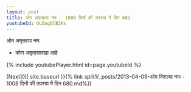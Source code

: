 ```yaml
---
layout: post
title: ओम अमृतहया नमः - 1008 दिनों की तपस्या में दिन 681
youtubeId: OLDagDCB3Ks
---
```

 
 
 ओम अमृतहया नमः  
 
 -  कोण अमृतासारखा आहे 
 
  
 
  
 
 
 
 
 
 


{% include youtubePlayer.html id=page.youtubeId %}
 
[Next]({{ site.baseurl }}{% link  split1/_posts/2013-04-09-ओम विशल्या नमः - 1008 दिनों की तपस्या में दिन 680.md%})
 
